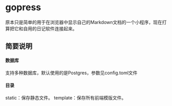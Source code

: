 # gopress
原本只是简单的用于在浏览器中显示自己的Markdown文档的一个小程序，现在打算把它和自用的日记软件连接起来。
## 简要说明
#### 数据库
支持多种数据库，默认使用的是Postgres，参数见config.toml文件
#### 目录
static：保存静态文件。
template：保存所有前端模版文件。